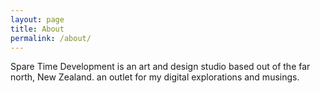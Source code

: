 ```yaml
---
layout: page
title: About
permalink: /about/
---
```


Spare Time Development is an art and design studio based out of the far north, New Zealand. an outlet for my digital explorations and musings. 